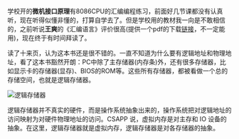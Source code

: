 学校开的**微机接口原理**有8086CPU的汇编编程练习，前面好几节课都没有认真听，现在听得似懂非懂的，打算自学去了。但是学校用的教材我一向是不敢相信的，之前听说**王爽**的《汇编语言》评价很高(提供一个pdf的下载[链接](http://ebookimg.lorefree.com/assets/file/2019/07/11/190909/%E6%B1%87%E7%BC%96%E8%AF%AD%E8%A8%80%20%E7%8E%8B%E7%88%BD.pdf)，不一定能用)，现在终于有时间拜读了。

读了十来页，认为这本书还是很不错的。一直不知道为什么要有逻辑地址和物理地址，看了这本书豁然开朗：PC中除了主存储器(内存条)外，还有很多存储器，比如显示卡的存储器(显存)、BIOS的ROM等。这些所有存储器，都被看做一个总的存储空间，也就是逻辑存储器。

![逻辑存储器](https://i.loli.net/2020/04/18/NXqJpoVbr6YIgSQ.png)

逻辑存储器并不真实的硬件，而是操作系统抽象出来的，操作系统把对逻辑地址的访问映射为对硬件物理地址的访问。CSAPP 说，虚拟内存是对主存和 IO 设备的抽象。在这里，逻辑存储器就是虚拟内存，逻辑存储器是对各存储器的抽象。